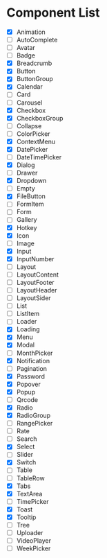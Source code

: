 # Component List

- [x] Animation
- [ ] AutoComplete
- [ ] Avatar
- [ ] Badge
- [x] Breadcrumb
- [x] Button
- [x] ButtonGroup
- [x] Calendar
- [ ] Card
- [ ] Carousel
- [x] Checkbox
- [x] CheckboxGroup
- [ ] Collapse
- [ ] ColorPicker
- [x] ContextMenu
- [x] DatePicker
- [ ] DateTimePicker
- [x] Dialog
- [ ] Drawer
- [x] Dropdown
- [ ] Empty
- [x] FileButton
- [ ] FormItem
- [ ] Form
- [ ] Gallery
- [x] Hotkey
- [x] Icon
- [ ] Image
- [x] Input
- [x] InputNumber
- [ ] Layout
- [ ] LayoutContent
- [ ] LayoutFooter
- [ ] LayoutHeader
- [ ] LayoutSider
- [ ] List
- [ ] ListItem
- [ ] Loader
- [x] Loading
- [x] Menu
- [x] Modal
- [ ] MonthPicker
- [x] Notification
- [ ] Pagination
- [x] Password
- [x] Popover
- [x] Popup
- [ ] Qrcode
- [x] Radio
- [x] RadioGroup
- [ ] RangePicker
- [ ] Rate
- [ ] Search
- [x] Select
- [ ] Slider
- [x] Switch
- [ ] Table
- [ ] TableRow
- [x] Tabs
- [x] TextArea
- [ ] TimePicker
- [x] Toast
- [x] Tooltip
- [ ] Tree
- [ ] Uploader
- [ ] VideoPlayer
- [ ] WeekPicker
